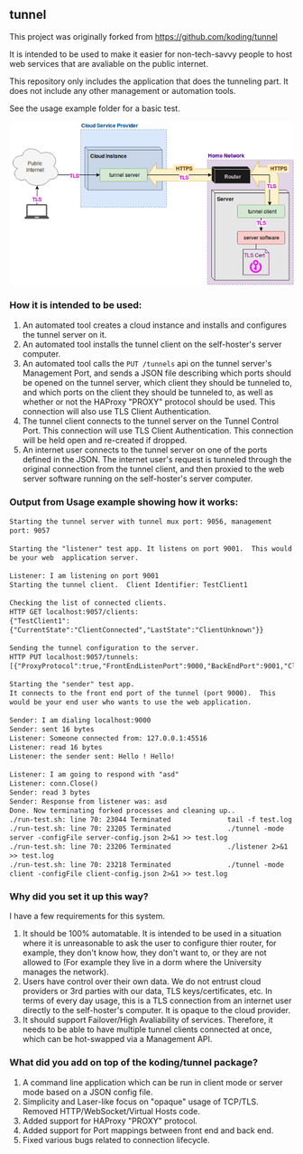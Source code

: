 
## tunnel

This project was originally forked from https://github.com/koding/tunnel

It is intended to be used to make it easier for non-tech-savvy people to host web services that are avaliable on the public internet.

This repository only includes the application that does the tunneling part.  It does not include any other management or automation tools.

See the usage example folder for a basic test.

![Diagram](readme/Diagram.png)

### How it is intended to be used:

1. An automated tool creates a cloud instance and installs and configures the tunnel server on it. 
1. An automated tool installs the tunnel client on the self-hoster's server computer. 
1. An automated tool calls the `PUT /tunnels` api on the tunnel server's Management Port, and sends a JSON file describing which ports should be opened on the tunnel server, which client they should be tunneled to, and which ports on the client they should be tunneled to, as well as whether or not the HAProxy "PROXY" protocol should be used. This connection will also use TLS Client Authentication.
1. The tunnel client connects to the tunnel server on the Tunnel Control Port. This connection will use TLS Client Authentication. This connection will be held open and re-created if dropped.
1. An internet user connects to the tunnel server on one of the ports defined in the JSON. The internet user's request is tunneled through the original connection from the tunnel client, and then proxied to the web server software running on the self-hoster's server computer.


### Output from Usage example showing how it works:

```
Starting the tunnel server with tunnel mux port: 9056, management port: 9057 

Starting the "listener" test app. It listens on port 9001.  This would be your web  application server.

Listener: I am listening on port 9001
Starting the tunnel client.  Client Identifier: TestClient1

Checking the list of connected clients.
HTTP GET localhost:9057/clients:
{"TestClient1":{"CurrentState":"ClientConnected","LastState":"ClientUnknown"}}

Sending the tunnel configuration to the server.
HTTP PUT localhost:9057/tunnels:
[{"ProxyProtocol":true,"FrontEndListenPort":9000,"BackEndPort":9001,"ClientIdentifier":"TestClient1"}]

Starting the "sender" test app. 
It connects to the front end port of the tunnel (port 9000).  This would be your end user who wants to use the web application.

Sender: I am dialing localhost:9000
Sender: sent 16 bytes
Listener: Someone connected from: 127.0.0.1:45516
Listener: read 16 bytes
Listener: the sender sent: Hello ! Hello! 

Listener: I am going to respond with "asd"
Listener: conn.Close()
Sender: read 3 bytes
Sender: Response from listener was: asd
Done. Now terminating forked processes and cleaning up.. 
./run-test.sh: line 70: 23044 Terminated              tail -f test.log
./run-test.sh: line 70: 23205 Terminated              ./tunnel -mode server -configFile server-config.json 2>&1 >> test.log
./run-test.sh: line 70: 23206 Terminated              ./listener 2>&1 >> test.log
./run-test.sh: line 70: 23218 Terminated              ./tunnel -mode client -configFile client-config.json 2>&1 >> test.log

```


### Why did you set it up this way?

I have a few requirements for this system. 

1. It should be 100% automatable. It is intended to be used in a situation where it is unreasonable to ask the user to configure thier router, for example, they don't know how, they don't want to, or they are not allowed to (For example they live in a dorm where the University manages the network).
1. Users have control over their own data.  We do not entrust cloud providers or 3rd parties with our data, TLS keys/certificates, etc. In terms of every day usage, this is a TLS connection from an internet user directly to the self-hoster's computer. It is opaque to the cloud provider. 
1. It should support Failover/High Avaliability of services.  Therefore, it needs to be able to have multiple tunnel clients connected at once, which can be hot-swapped via a Management API.

### What did you add on top of the koding/tunnel package?

1. A command line application which can be run in client mode or server mode based on a JSON config file.
1. Simplicity and Laser-like focus on "opaque" usage of TCP/TLS. Removed HTTP/WebSocket/Virtual Hosts code.
1. Added support for HAProxy "PROXY" protocol. 
1. Added support for Port mappings between front end and back end.
1. Fixed various bugs related to connection lifecycle.
